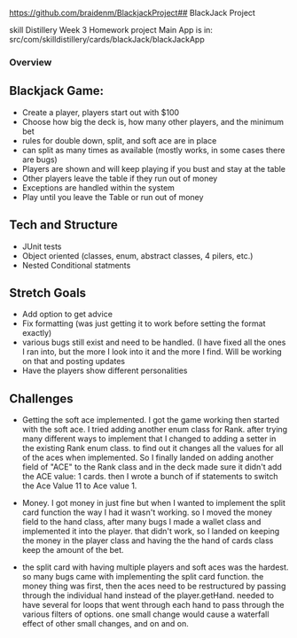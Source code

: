 https://github.com/braidenm/BlackjackProject## BlackJack Project

skill Distillery Week 3 Homework project
Main App is in: src/com/skilldistillery/cards/blackJack/blackJackApp
### Overview

## Blackjack Game:
* Create a player, players start out with $100
* Choose how big the deck is, how many other players, and the minimum bet
* rules for double down, split, and soft ace are in place
* can split as many times as available (mostly works, in some cases there are bugs)
* Players are shown and will keep playing if you bust and stay at the table
* Other players leave the table if they run out of money
* Exceptions are handled within the system
* Play until you leave the Table or run out of money

## Tech and Structure

* JUnit tests
* Object oriented (classes, enum, abstract classes, 4 pilers, etc.)
* Nested Conditional statments

## Stretch Goals

* Add option to get advice
* Fix formatting (was just getting it to work before setting the format exactly)
* various bugs still exist and need to be handled. (I have fixed all the ones I ran into, but the more I look into it and the more I find. Will be working on that and posting updates
* Have the players show different personalities


## Challenges
* Getting the soft ace implemented. I got the game working then started with the soft ace. I tried adding another enum class for Rank. after trying many different ways to implement that I changed to adding a setter in the existing Rank enum class. to find out it changes all the values for all of the aces when implemented. So I finally landed on adding another field of "ACE"  to the Rank class and in the deck made sure it didn't add the ACE value: 1 cards. then I wrote a bunch of if statements to switch the Ace Value 11 to Ace value 1.

* Money. I got money in just fine but when I wanted to implement the split card function the way I had it wasn't working. so I moved the money field to the hand class, after many bugs I made a wallet class and implemented it into the player. that didn't work, so I landed on keeping the money in the player class and having the the hand of cards class keep the amount of the bet.

* the split card with having multiple players and soft aces was the hardest. so many bugs came with implementing the split card function. the money thing was first, then the aces need to be restructured by passing through the individual hand instead of the player.getHand. needed to have several for loops that went through each hand to pass through the various filters of options. one small change would cause a waterfall effect of other small changes, and on and on.
